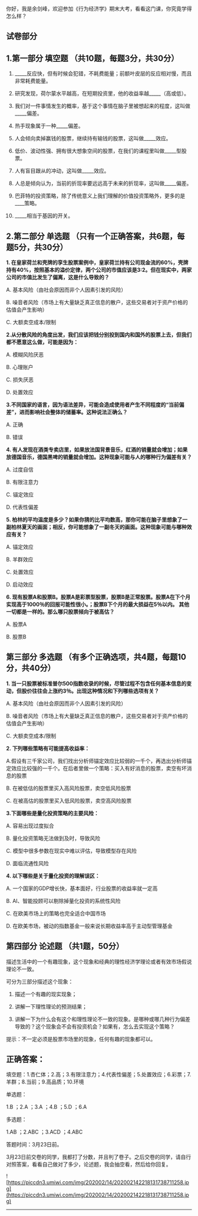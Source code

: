 你好，我是余剑峰，欢迎参加《行为经济学》期末大考，看看这门课，你究竟学得怎么样？

## 试卷部分

## 1.第一部分 填空题 （共10题，每题3分，共30分）

1. _____反应快，但有时候会犯错，不耗费能量；前额叶皮层的反应相对慢，而且非常耗费能量。

2. 研究发现，荷尔蒙水平越高，在短期投资里，他的收益率越_____（高或低）。

3. 我们对一件事情发生的概率，基于这个事情在脑子里被想起来的程度，这叫做_____偏差。

4. 热手现象属于一种_____偏差。

5. 人会倾向卖掉赢钱的股票，继续持有输钱的股票，这叫做_____效应。

6. 低价、波动性强、拥有很大想象空间的股票，在我们的课程里叫做_____型股票。

7. 人有盲目跟从的冲动，这叫做_____效应。

8. 人总是倾向认为，当前的折现率要远远高于未来的折现率，这叫做_____偏差。

9. 巴菲特的投资策略，除了传统意义上我们理解的价值投资策略外，更多的是____策略。

10. _____相当于基因的开关。

## 2.第二部分 单选题 （只有一个正确答案，共6题，每题5分，共30分）

 **1. 在皇家荷兰和壳牌的孪生股票案例中，皇家荷兰持有公司现金流的60%，壳牌持有40%，按照基本的溢价定律，两个公司的市值应该是3:2。但在现实中，两家公司的市值比发生了偏离，这是什么导致的？**

A. 基本风险（由社会原因而非个人因素引发的风险）

B. 噪音者风险（市场上有大量缺乏真正信息的散户，这些交易者对于资产价格的估值会产生影响）

C. 大额卖空成本/限制

 **2.从分散风险的角度出发，我们应该把钱分别投到国内和国外的股票上去，但我们都不愿意这么做，可能是因为：**

A. 模糊风险厌恶

B. 心理账户

C. 损失厌恶

D. 处置效应

 **3.不同国家的语言，因为语法差异，可能会造成使用者产生不同程度的“当前偏差”，进而影响社会整体的储蓄率。这种说法正确么？**

A. 正确

B. 错误

 **4. 有人发现在酒类专卖店里，如果放法国背景音乐，红酒的销量就会增加；如果放德国音乐，德国黑啤的销量就会增加。这种现象可能与人的哪种行为偏差有关？**

A. 过度自信

B. 有限注意力

C. 锚定效应

D. 代表性偏差

 **5. 柏林的平均温度是多少？如果你猜的比平均数高，那你可能在脑子里想象了一副柏林夏天的画面；相反，你可能想象了一副冬天的画面。这种现象可能与哪种效应有关？**

A. 锚定效应

B. 羊群效应

C. 处置效应

D. 启动效应

 **6. 现有股票A和股票B。股票A是彩票型股票，股票B是正常股票。股票A在下个月实现高于1000％的回报可能性很小。；股票B下个月的最大损益在5％以内。 其他一切都是一样的。那么哪只股票倾向于被高估？**

A. 股票A

B. 股票B

## 第三部分 多选题 （有多个正确选项，共4题，每题10分，共40分）

 **1. 当一只股票被标准普尔500指数收录的时候，尽管过程不包含任何基本信息的变动，但股价往往会上涨约3％。出现这种情况和下列哪些选项有关？**

A. 基本风险（由社会原因而非个人因素引发的风险）

B. 噪音者风险（市场上有大量缺乏真正信息的散户，这些交易者对于资产价格的估值会产生影响）

C. 大额卖空成本/限制

 **2. 下列哪些策略有可能提高收益率：**

A.假设有三千家公司，我们找出分析师锚定效应比较弱的一千个，再选出分析师锚定效应比较强的一千个。在后者里做一个策略：买入有好消息的股票，卖空有坏消息的股票

B. 在被低估的股票里买入高风险股票，卖空低风险股票

C. 在被高估的股票里买入低风险股票，卖空高风险股票

 **3.下面哪些是量化投资策略的主要风险：**

A. 容易出现过度拟合

B. 量化投资策略无法做到及时，导致风险

C. 模型中很多参数在现实中难以评估，导致模型存在风险

D. 面临流通性风险

 **4. 以下哪些是关于量化投资的理解误区：**

A. 一个国家的GDP增长快，基本面好，行业股票的收益率就一定高

B. AI、智能投顾可以剔除掉量化投资的系统性风险

C. 在欧美市场上的策略也完全适合中国市场

D. 在欧美市场，被动的指数基金一般来说长期收益率高于主动型管理基金

## 第四部分 论述题 （共1题，50分）

描述生活中的一个有趣现象，这个现象和经典的理性经济学理论或者有效市场假说理论不一致。

可分为三部分描述这个现象：

1. 描述一个有趣的现实现象；

2. 讲解一下理性理论的预测结果；

3. 讲解一下为什么会有这个和理性理论不一致的现象。是哪种或哪几种行为偏差导致的？这个现象会不会有投资机会？如果有，怎么去实现这个策略？

提示：不一定必须是股票市场里的现象，任何有趣的现象都可以。

## 正确答案：

填空题：1.杏仁体；2.高；3.有限注意力；4.代表性偏差；5.处置效应；6.彩票；7.羊群；8.当前；9.高品质；10.环境

单选题：

1.B ；2.A ；3.A ；4.B ；5.D ；6.A 

多选题：

1.AB ；2.ABC ；3.ACD ；4.ABC 

答题时间：3月23日前。

3月23日前交卷的同学，我都打了分数，并且判了卷子。之后交卷的同学，请自行对照答案，看看自己做对了多少，论述题，我会抽空看，然后给你回复。

![https://piccdn3.umiwi.com/img/202002/14/202002142218131738711258.jpg](https://piccdn3.umiwi.com/img/202002/14/202002142218131738711258.jpg)

---
